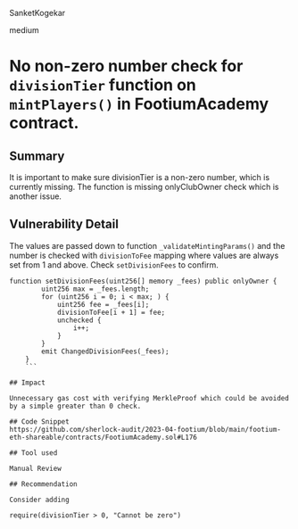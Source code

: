 SanketKogekar

medium

# No non-zero number check for `divisionTier` function on `mintPlayers()` in FootiumAcademy contract.

## Summary

It is important to make sure divisionTier is a non-zero number, which is currently missing. The function is missing onlyClubOwner check which is another issue.

## Vulnerability Detail

The values are passed down to function `_validateMintingParams()` and the number is checked with `divisionToFee` mapping where values are always set from 1 and above. Check `setDivisionFees` to confirm.

```solidity
function setDivisionFees(uint256[] memory _fees) public onlyOwner {
        uint256 max = _fees.length;
        for (uint256 i = 0; i < max; ) {
            uint256 fee = _fees[i];
            divisionToFee[i + 1] = fee;
            unchecked {
                i++;
            }
        }
        emit ChangedDivisionFees(_fees);
    }
    ```

## Impact

Unnecessary gas cost with verifying MerkleProof which could be avoided by a simple greater than 0 check.

## Code Snippet
https://github.com/sherlock-audit/2023-04-footium/blob/main/footium-eth-shareable/contracts/FootiumAcademy.sol#L176

## Tool used

Manual Review

## Recommendation

Consider adding

require(divisionTier > 0, "Cannot be zero")
